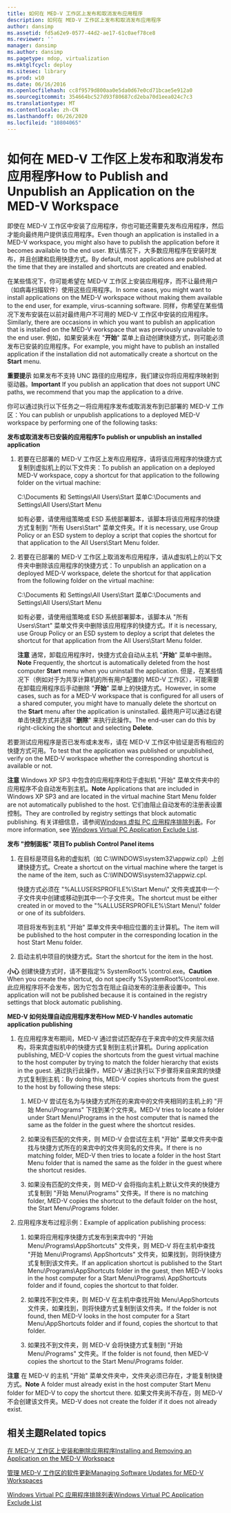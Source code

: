 ```yaml
---
title: 如何在 MED-V 工作区上发布和取消发布应用程序
description: 如何在 MED-V 工作区上发布和取消发布应用程序
author: dansimp
ms.assetid: fd5a62e9-0577-44d2-ae17-61c0aef78ce8
ms.reviewer: ''
manager: dansimp
ms.author: dansimp
ms.pagetype: mdop, virtualization
ms.mktglfcycl: deploy
ms.sitesec: library
ms.prod: w10
ms.date: 06/16/2016
ms.openlocfilehash: cc8f9579d800aa0e5da0d67e0cd71bcae5e912a0
ms.sourcegitcommit: 354664bc527d93f80687cd2eba70d1eea024c7c3
ms.translationtype: MT
ms.contentlocale: zh-CN
ms.lasthandoff: 06/26/2020
ms.locfileid: "10804065"
---
```

# <span data-ttu-id="2710d-103">如何在 MED-V 工作区上发布和取消发布应用程序</span><span class="sxs-lookup"><span data-stu-id="2710d-103">How to Publish and Unpublish an Application on the MED-V Workspace</span></span>


<span data-ttu-id="2710d-104">即使在 MED-V 工作区中安装了应用程序，你也可能还需要先发布应用程序，然后才能向最终用户提供该应用程序。</span><span class="sxs-lookup"><span data-stu-id="2710d-104">Even though an application is installed in a MED-V workspace, you might also have to publish the application before it becomes available to the end user.</span></span> <span data-ttu-id="2710d-105">默认情况下，大多数应用程序在安装时发布，并且创建和启用快捷方式。</span><span class="sxs-lookup"><span data-stu-id="2710d-105">By default, most applications are published at the time that they are installed and shortcuts are created and enabled.</span></span>

<span data-ttu-id="2710d-106">在某些情况下，你可能希望在 MED-V 工作区上安装应用程序，而不让最终用户（如病毒扫描软件）使用这些应用程序。</span><span class="sxs-lookup"><span data-stu-id="2710d-106">In some cases, you might want to install applications on the MED-V workspace without making them available to the end user, for example, virus-scanning software.</span></span> <span data-ttu-id="2710d-107">同样，你希望在某些情况下发布安装在以前对最终用户不可用的 MED-V 工作区中安装的应用程序。</span><span class="sxs-lookup"><span data-stu-id="2710d-107">Similarly, there are occasions in which you want to publish an application that is installed on the MED-V workspace that was previously unavailable to the end user.</span></span> <span data-ttu-id="2710d-108">例如，如果安装未在 "**开始**" 菜单上自动创建快捷方式，则可能必须发布已安装的应用程序。</span><span class="sxs-lookup"><span data-stu-id="2710d-108">For example, you might have to publish an installed application if the installation did not automatically create a shortcut on the **Start** menu.</span></span>

<span data-ttu-id="2710d-109">**重要提示** 如果发布不支持 UNC 路径的应用程序，我们建议你将应用程序映射到驱动器。</span><span class="sxs-lookup"><span data-stu-id="2710d-109">**Important** If you publish an application that does not support UNC paths, we recommend that you map the application to a drive.</span></span>

 

<span data-ttu-id="2710d-110">你可以通过执行以下任务之一将应用程序发布或取消发布到已部署的 MED-V 工作区：</span><span class="sxs-lookup"><span data-stu-id="2710d-110">You can publish or unpublish applications to a deployed MED-V workspace by performing one of the following tasks:</span></span>

**<span data-ttu-id="2710d-111">发布或取消发布已安装的应用程序</span><span class="sxs-lookup"><span data-stu-id="2710d-111">To publish or unpublish an installed application</span></span>**

1.  <span data-ttu-id="2710d-112">若要在已部署的 MED-V 工作区上发布应用程序，请将该应用程序的快捷方式复制到虚拟机上的以下文件夹：</span><span class="sxs-lookup"><span data-stu-id="2710d-112">To publish an application on a deployed MED-V workspace, copy a shortcut for that application to the following folder on the virtual machine:</span></span>

    <span data-ttu-id="2710d-113">C:\\Documents 和 Settings\\All Users\\Start 菜单</span><span class="sxs-lookup"><span data-stu-id="2710d-113">C:\\Documents and Settings\\All Users\\Start Menu</span></span>

    <span data-ttu-id="2710d-114">如有必要，请使用组策略或 ESD 系统部署脚本，该脚本将该应用程序的快捷方式复制到 "所有 Users\\Start" 菜单文件夹。</span><span class="sxs-lookup"><span data-stu-id="2710d-114">If it is necessary, use Group Policy or an ESD system to deploy a script that copies the shortcut for that application to the All Users\\Start Menu folder.</span></span>

2.  <span data-ttu-id="2710d-115">若要在已部署的 MED-V 工作区上取消发布应用程序，请从虚拟机上的以下文件夹中删除该应用程序的快捷方式：</span><span class="sxs-lookup"><span data-stu-id="2710d-115">To unpublish an application on a deployed MED-V workspace, delete the shortcut for that application from the following folder on the virtual machine:</span></span>

    <span data-ttu-id="2710d-116">C:\\Documents 和 Settings\\All Users\\Start 菜单</span><span class="sxs-lookup"><span data-stu-id="2710d-116">C:\\Documents and Settings\\All Users\\Start Menu</span></span>

    <span data-ttu-id="2710d-117">如有必要，请使用组策略或 ESD 系统部署脚本，该脚本从 "所有 Users\\Start" 菜单文件夹中删除该应用程序的快捷方式。</span><span class="sxs-lookup"><span data-stu-id="2710d-117">If it is necessary, use Group Policy or an ESD system to deploy a script that deletes the shortcut for that application from the All Users\\Start Menu folder.</span></span>

    <span data-ttu-id="2710d-118">**注意** 通常，卸载应用程序时，快捷方式会自动从主机 "**开始**" 菜单中删除。</span><span class="sxs-lookup"><span data-stu-id="2710d-118">**Note** Frequently, the shortcut is automatically deleted from the host computer **Start** menu when you uninstall the application.</span></span> <span data-ttu-id="2710d-119">但是，在某些情况下（例如对于为共享计算机的所有用户配置的 MED-V 工作区），可能需要在卸载应用程序后手动删除 "**开始**" 菜单上的快捷方式。</span><span class="sxs-lookup"><span data-stu-id="2710d-119">However, in some cases, such as for a MED-V workspace that is configured for all users of a shared computer, you might have to manually delete the shortcut on the **Start** menu after the application is uninstalled.</span></span> <span data-ttu-id="2710d-120">最终用户可以通过右键单击快捷方式并选择 "**删除**" 来执行此操作。</span><span class="sxs-lookup"><span data-stu-id="2710d-120">The end-user can do this by right-clicking the shortcut and selecting **Delete**.</span></span>

     

<span data-ttu-id="2710d-121">若要测试应用程序是否已发布或未发布，请在 MED-V 工作区中验证是否有相应的快捷方式可用。</span><span class="sxs-lookup"><span data-stu-id="2710d-121">To test that the application was published or unpublished, verify on the MED-V workspace whether the corresponding shortcut is available or not.</span></span>

<span data-ttu-id="2710d-122">**注意** Windows XP SP3 中包含的应用程序和位于虚拟机 "开始" 菜单文件夹中的应用程序不会自动发布到主机。</span><span class="sxs-lookup"><span data-stu-id="2710d-122">**Note** Applications that are included in Windows XP SP3 and are located in the virtual machine Start Menu folder are not automatically published to the host.</span></span> <span data-ttu-id="2710d-123">它们由阻止自动发布的注册表设置控制。</span><span class="sxs-lookup"><span data-stu-id="2710d-123">They are controlled by registry settings that block automatic publishing.</span></span> <span data-ttu-id="2710d-124">有关详细信息，请参阅[Windows 虚拟 PC 应用程序排除列表](windows-virtual-pc-application-exclude-list.md)。</span><span class="sxs-lookup"><span data-stu-id="2710d-124">For more information, see [Windows Virtual PC Application Exclude List](windows-virtual-pc-application-exclude-list.md).</span></span>

 

**<span data-ttu-id="2710d-125">发布 "控制面板" 项目</span><span class="sxs-lookup"><span data-stu-id="2710d-125">To publish Control Panel items</span></span>**

1.  <span data-ttu-id="2710d-126">在目标是项目名称的虚拟机（如 C:\\WINDOWS\\system32\\appwiz.cpl）上创建快捷方式。</span><span class="sxs-lookup"><span data-stu-id="2710d-126">Create a shortcut on the virtual machine where the target is the name of the item, such as C:\\WINDOWS\\system32\\appwiz.cpl.</span></span>

    <span data-ttu-id="2710d-127">快捷方式必须在 "%ALLUSERSPROFILE%\\Start Menu\\" 文件夹或其中一个子文件夹中创建或移动到其中一个子文件夹。</span><span class="sxs-lookup"><span data-stu-id="2710d-127">The shortcut must be either created in or moved to the "%ALLUSERSPROFILE%\\Start Menu\\" folder or one of its subfolders.</span></span>

    <span data-ttu-id="2710d-128">项目将发布到主机 "开始" 菜单文件夹中相应位置的主计算机。</span><span class="sxs-lookup"><span data-stu-id="2710d-128">The item will be published to the host computer in the corresponding location in the host Start Menu folder.</span></span>

2.  <span data-ttu-id="2710d-129">启动主机中项目的快捷方式。</span><span class="sxs-lookup"><span data-stu-id="2710d-129">Start the shortcut for the item in the host.</span></span>

<span data-ttu-id="2710d-130">**小心** 创建快捷方式时，请不要指定% SystemRoot% \\control.exe。</span><span class="sxs-lookup"><span data-stu-id="2710d-130">**Caution** When you create the shortcut, do not specify %SystemRoot%\\control.exe.</span></span> <span data-ttu-id="2710d-131">此应用程序将不会发布，因为它包含在阻止自动发布的注册表设置中。</span><span class="sxs-lookup"><span data-stu-id="2710d-131">This application will not be published because it is contained in the registry settings that block automatic publishing.</span></span>

 

**<span data-ttu-id="2710d-132">MED-V 如何处理自动应用程序发布</span><span class="sxs-lookup"><span data-stu-id="2710d-132">How MED-V handles automatic application publishing</span></span>**

1.  <span data-ttu-id="2710d-133">在应用程序发布期间，MED-V 通过尝试匹配存在于来宾中的文件夹层次结构，将来宾虚拟机中的快捷方式复制到主机计算机。</span><span class="sxs-lookup"><span data-stu-id="2710d-133">During application publishing, MED-V copies the shortcuts from the guest virtual machine to the host computer by trying to match the folder hierarchy that exists in the guest.</span></span> <span data-ttu-id="2710d-134">通过执行此操作，MED-V 通过执行以下步骤将来自来宾的快捷方式复制到主机：</span><span class="sxs-lookup"><span data-stu-id="2710d-134">By doing this, MED-V copies shortcuts from the guest to the host by following these steps:</span></span>

    1.  <span data-ttu-id="2710d-135">MED-V 尝试在名为与快捷方式所在的来宾中的文件夹相同的主机上的 "开始 Menu\\Programs" 下找到某个文件夹。</span><span class="sxs-lookup"><span data-stu-id="2710d-135">MED-V tries to locate a folder under Start Menu\\Programs in the host computer that is named the same as the folder in the guest where the shortcut resides.</span></span>

    2.  <span data-ttu-id="2710d-136">如果没有匹配的文件夹，则 MED-V 会尝试在主机 "开始" 菜单文件夹中查找与快捷方式所在的来宾中的文件夹同名的文件夹。</span><span class="sxs-lookup"><span data-stu-id="2710d-136">If there is no matching folder, MED-V then tries to locate a folder in the host Start Menu folder that is named the same as the folder in the guest where the shortcut resides.</span></span>

    3.  <span data-ttu-id="2710d-137">如果没有匹配的文件夹，则 MED-V 会将指向主机上默认文件夹的快捷方式复制到 "开始 Menu\\Programs" 文件夹。</span><span class="sxs-lookup"><span data-stu-id="2710d-137">If there is no matching folder, MED-V copies the shortcut to the default folder on the host, the Start Menu\\Programs folder.</span></span>

2.  <span data-ttu-id="2710d-138">应用程序发布过程示例：</span><span class="sxs-lookup"><span data-stu-id="2710d-138">Example of application publishing process:</span></span>

    1.  <span data-ttu-id="2710d-139">如果将应用程序快捷方式发布到来宾中的 "开始 Menu\\Programs\\AppShortcuts" 文件夹，则 MED-V 将在主机中查找 "开始 Menu\\Programs\\ AppShortcuts" 文件夹，如果找到，则将快捷方式复制到该文件夹。</span><span class="sxs-lookup"><span data-stu-id="2710d-139">If an application shortcut is published to the Start Menu\\Programs\\AppShortcuts folder in the guest, then MED-V looks in the host computer for a Start Menu\\Programs\\ AppShortcuts folder and if found, copies the shortcut to that folder.</span></span>

    2.  <span data-ttu-id="2710d-140">如果找不到文件夹，则 MED-V 在主机中查找开始 Menu\\AppShortcuts 文件夹，如果找到，则将快捷方式复制到该文件夹。</span><span class="sxs-lookup"><span data-stu-id="2710d-140">If the folder is not found, then MED-V looks in the host computer for a Start Menu\\AppShortcuts folder and if found, copies the shortcut to that folder.</span></span>

    3.  <span data-ttu-id="2710d-141">如果找不到文件夹，则 MED-V 会将快捷方式复制到 "开始 Menu\\Programs" 文件夹。</span><span class="sxs-lookup"><span data-stu-id="2710d-141">If the folder is not found, then MED-V copies the shortcut to the Start Menu\\Programs folder.</span></span>

<span data-ttu-id="2710d-142">**注意** 在 MED-V 的主机 "开始" 菜单文件夹中，文件夹必须已存在，才能复制快捷方式。</span><span class="sxs-lookup"><span data-stu-id="2710d-142">**Note** A folder must already exist in the host computer Start Menu folder for MED-V to copy the shortcut there.</span></span> <span data-ttu-id="2710d-143">如果文件夹尚不存在，则 MED-V 不会创建该文件夹。</span><span class="sxs-lookup"><span data-stu-id="2710d-143">MED-V does not create the folder if it does not already exist.</span></span>

 

## <span data-ttu-id="2710d-144">相关主题</span><span class="sxs-lookup"><span data-stu-id="2710d-144">Related topics</span></span>


[<span data-ttu-id="2710d-145">在 MED-V 工作区上安装和删除应用程序</span><span class="sxs-lookup"><span data-stu-id="2710d-145">Installing and Removing an Application on the MED-V Workspace</span></span>](installing-and-removing-an-application-on-the-med-v-workspace.md)

[<span data-ttu-id="2710d-146">管理 MED-V 工作区的软件更新</span><span class="sxs-lookup"><span data-stu-id="2710d-146">Managing Software Updates for MED-V Workspaces</span></span>](managing-software-updates-for-med-v-workspaces.md)

[<span data-ttu-id="2710d-147">Windows Virtual PC 应用程序排除列表</span><span class="sxs-lookup"><span data-stu-id="2710d-147">Windows Virtual PC Application Exclude List</span></span>](windows-virtual-pc-application-exclude-list.md)

 

 





